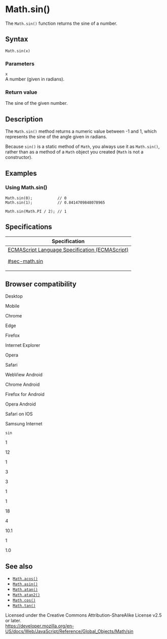# Math.sin()

The `Math.sin()` function returns the sine of a number.

## Syntax

    Math.sin(x)

### Parameters

`x`  
A number (given in radians).

### Return value

The sine of the given number.

## Description

The `Math.sin()` method returns a numeric value between -1 and 1, which represents the sine of the angle given in radians.

Because `sin()` is a static method of `Math`, you always use it as `Math.sin()`, rather than as a method of a `Math` object you created (`Math` is not a constructor).

## Examples

### Using Math.sin()

    Math.sin(0);           // 0
    Math.sin(1);           // 0.8414709848078965

    Math.sin(Math.PI / 2); // 1

## Specifications

<table><thead><tr class="header"><th>Specification</th></tr></thead><tbody><tr class="odd"><td><a href="https://tc39.es/ecma262/#sec-math.sin">ECMAScript Language Specification (ECMAScript) 
<br/>

<span class="small">#sec-math.sin</span></a></td></tr></tbody></table>

## Browser compatibility

Desktop

Mobile

Chrome

Edge

Firefox

Internet Explorer

Opera

Safari

WebView Android

Chrome Android

Firefox for Android

Opera Android

Safari on IOS

Samsung Internet

`sin`

1

12

1

3

3

1

1

18

4

10.1

1

1.0

## See also

-   [`Math.acos()`](acos)
-   [`Math.asin()`](asin)
-   [`Math.atan()`](atan)
-   [`Math.atan2()`](atan2)
-   [`Math.cos()`](cos)
-   [`Math.tan()`](tan)

 
Licensed under the Creative Commons Attribution-ShareAlike License v2.5 or later.  
<a href="https://developer.mozilla.org/en-US/docs/Web/JavaScript/Reference/Global_Objects/Math/sin" class="_attribution-link">https://developer.mozilla.org/en-US/docs/Web/JavaScript/Reference/Global_Objects/Math/sin</a>
